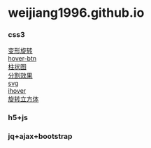 # weijiang1996.github.io

<h3>css3</h3>
<a href="https://weijiang1996.github.io/css3/变形旋转.html">变形旋转</a></br>
<a href="https://weijiang1996.github.io/css3/hover-btn.html">hover-btn</a></br>
<a href="https://weijiang1996.github.io/css3/柱状图.html">柱状图</a></br>
<a href="https://weijiang1996.github.io/css3/分割效果.html">分割效果</a></br>
<a href="https://weijiang1996.github.io/css3/svg.html">svg</a></br>
<a href="https://weijiang1996.github.io/css3/ihover.html">ihover</a></br>
<a href="https://weijiang1996.github.io/css3/旋转立方体.html">旋转立方体</a></br>

<h3>h5+js</h3>
<h3>jq+ajax+bootstrap</h3>
